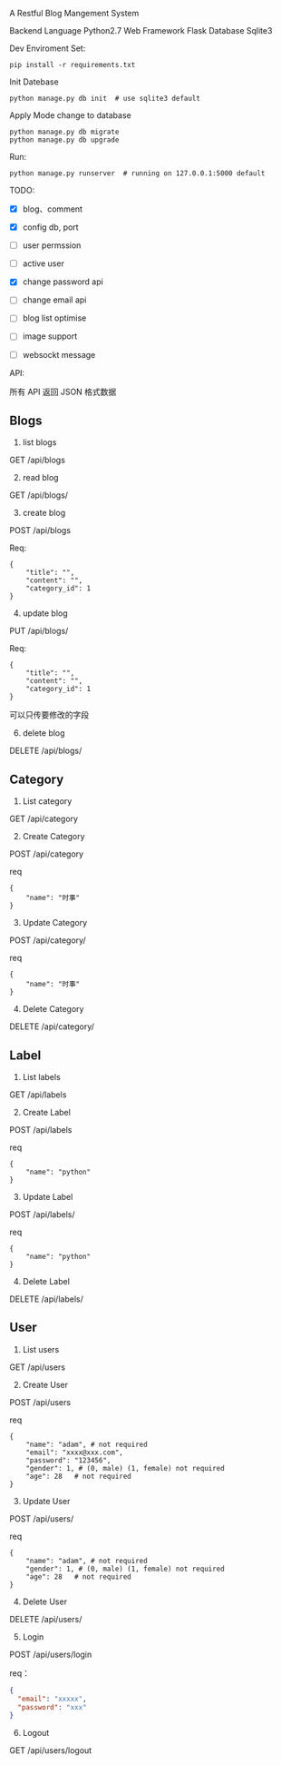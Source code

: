 A Restful Blog Mangement System

Backend Language
    Python2.7
Web Framework
    Flask
Database
    Sqlite3

Dev Enviroment Set:
```
pip install -r requirements.txt
```

Init Datebase
```shell
python manage.py db init  # use sqlite3 default
```

Apply Mode change to database
```
python manage.py db migrate
python manage.py db upgrade

```

Run:
```
python manage.py runserver  # running on 127.0.0.1:5000 default 
```

TODO:
-[x] blog、comment
-[x] config db, port
-[ ] user permssion
-[ ] active user
-[x] change password api
-[ ] change email api
-[ ] blog list optimise
-[ ] image support
-[ ] websockt message


API:

所有 API 返回 JSON 格式数据

## Blogs

1. list blogs

GET /api/blogs

2. read blog

GET /api/blogs/<id>

3. create blog

POST /api/blogs

Req:

```
{
    "title": "",
    "content": "",
    "category_id": 1
}
```

4. update blog

PUT /api/blogs/<id>

Req:

```
{
    "title": "",
    "content": "",
    "category_id": 1
}
```

可以只传要修改的字段


6. delete blog

DELETE /api/blogs/<id>

## Category

1. List category

GET /api/category

2. Create Category

POST /api/category

req
```
{
    "name": "时事"
}
```

3. Update Category

POST /api/category/<id>

req
```
{
    "name": "时事"
}
```

4. Delete Category

DELETE /api/category/<id>


## Label

1. List labels

GET /api/labels

2. Create Label

POST /api/labels

req
```
{
    "name": "python"
}
```

3. Update Label

POST /api/labels/<id>

req
```
{
    "name": "python"
}
```

4. Delete Label

DELETE /api/labels/<id>


## User

1. List users

GET /api/users

2. Create User

POST /api/users

req
```
{
    "name": "adam", # not required
    "email": "xxxx@xxx.com",
    "password": "123456",
    "gender": 1, # (0, male) (1, female) not required
    "age": 28   # not required
}
```

3. Update User

POST /api/users/<id>

req
```
{
    "name": "adam", # not required
    "gender": 1, # (0, male) (1, female) not required
    "age": 28   # not required
}
```

4. Delete User

DELETE /api/users/<id>

5. Login

POST /api/users/login

req：
```json
{
  "email": "xxxxx",
  "password": "xxx"
}
```

6. Logout

GET /api/users/logout




